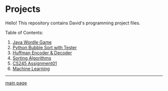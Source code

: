 # Projects

Hello! This repository contains David's programming project files.

Table of Contents:  

1. [Java Wordle Game](https://github.com/shooby-d/projects/tree/main/Wordle)  
2. [Python Bubble Sort with Tester](https://github.com/shooby-d/projects/tree/main/Bubble%20Sort)  
3. [Huffman Encoder & Decoder](https://github.com/shooby-d/projects/tree/main/Huffman%20Encoder%20%26%20Decoder)  
4. [Sorting Algorithms](https://github.com/shooby-d/projects/tree/main/Sorting%20Algorithms)  
5. [CS245 Assignment01](https://github.com/shooby-d/projects/tree/main/MovieTags) 
6. [Machine Learning](https://github.com/shooby-d/projects/tree/main/ML)  

_______________ 

[main page](https://github.com/shooby-d/projects)
